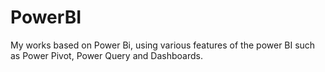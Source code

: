 # PowerBI
My works based on Power Bi, using various features of the power BI such as Power Pivot, Power Query and Dashboards.
